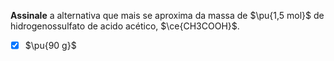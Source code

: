 **Assinale** a alternativa que mais se aproxima da massa de $\pu{1,5 mol}$ de hidrogenossulfato de acido acético, $\ce{CH3COOH}$.

- [x] $\pu{90 g}$
